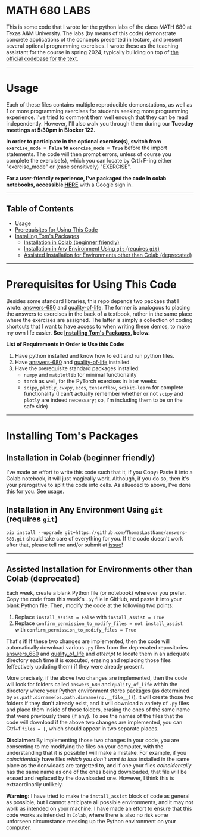 # MATH 680 LABS
This is some code that I wrote for the python labs of the class MATH 680 at Texas A&amp;M University. The labs (by means of this code) demonstrate concrete applications of the concepts presented in lecture, and present several optional programming exercises. I wrote these as the teaching assistant for the course in spring 2024, typically building on top of [the official codebase for the text](https://github.com/foucart/Mathematical_Pictures_at_a_Data_Science_Exhibition).

---

# Usage
Each of these files contains multiple reproducible demonstations, as well as 1 or more programming exercises for students seeking more programming experience. I've tried to comment them well enough that they can be read independently. However, I'll also walk you through them during our **Tuesday meetings at 5:30pm in Blocker 122.**

**In order to participate in the optional exercise(s), switch from `exercise_mode = False` to `exercise_mode = True`** before the import statements. The code will then prompt errors, unless of course you complete the exercise(s), which you can locate by Crtl+F-ing either "exercise_mode" or (case sensitively) "EXERCISE".

**For a user-friendly experience, I've packaged the code in colab notebooks, accessible [HERE](https://drive.google.com/drive/folders/1rhDQxKEpeTkqFpTRY6NqJma0naKqD4Nd?usp=drive_link)**  with a Google sign in.

---

## Table of Contents

- [Usage](#usage)
-  [Prerequisites for Using This Code](#prerequisites-for-using-this-code)
-  [Installing Tom's Packages](https://github.com/ThomasLastName/labs_680/blob/main/README.md#installing-toms-packages)
   - [Installation in Colab (beginner friendly)](#installation-in-colab-beginner-friendly)
   - [Installation in Any Environment Using `git` (requires `git`)](https://github.com/ThomasLastName/labs_680/blob/main/README.md#installation-in-any-environment-using-git-requires-git)
   - [Assisted Installation for Environments other than Colab (deprecated)](#assisted-installation-for-environments-other-than-colab-deprecated)

---

# Prerequisites for Using This Code
Besides some standard libraries, this repo depends two packaes that I wrote: [answers-680](https://github.com/ThomasLastName/answers-680) and [quality-of-life](https://github.com/ThomasLastName/quality-of-life). The former is analogous to placing the answers to exercises in the back of a textbook, rather in the same place where the exercises are assigned. The latter is simply a collection of coding shortcuts that I want to have access to when writing these demos, to make my own life easier. **See [Installing Tom's Packages](https://github.com/ThomasLastName/labs_680?tab=readme-ov-file#installation), below.**

**List of Requirements in Order to Use this Code:**
1. Have python installed and know how to edit and run python files.
2. Have [answers-680](https://github.com/ThomasLastName/answers-680) and [quality-of-life](https://github.com/ThomasLastName/quality-of-life) installed.
3. Have the prerequisite standard packages installed:
    * `numpy` and `matplotlib` for minimal functionality
    * `torch` as well, for the PyTorch exercises in later weeks
    * `scipy`, `plotly`, `cvxpy`, `ecos`, `tensorflow`, `scikit-learn` for complete functionality (I can't actually remember whether or not `scipy` and `plotly` are indeed necessary; so, I'm including them to be on the safe side)

---

# Installing Tom's Packages

## Installation in Colab (beginner friendly)

I've made an effort to write this code such that it, if you Copy+Paste it into a Colab notebook, it will just magically work. Although, if you do so, then it's your prerogative to split the code into cells. As allueded to above, I've done this for you. See [usage](https://github.com/ThomasLastName/labs_680?tab=readme-ov-file#usage).


## Installation in Any Environment Using `git` (requires `git`)

`pip install --upgrade git+https://github.com/ThomasLastName/answers-680.git` should take care of everything for you. If the code doesn't work after that, please tell me and/or submit at [issue](https://github.com/ThomasLastName/labs_680/issues)!

---

## Assisted Installation for Environments other than Colab (deprecated)

Each week, create a blank Python file (or notebook) wherever you prefer. Copy the code from this week's `.py` file in GitHub, and paste it into your blank Python file. Then, modify the code at the following two points:
1. Replace `install_assist = False` with `install_assist = True`
2. Replace `confirm_permission_to_modify_files = not install_assist` with `confirm_permission_to_modify_files = True`

That's it! If these two changes are implemented, then the code will automatically download various `.py` files from the deprecated repositories [answers_680](https://github.com/ThomasLastName/answers_680) and [quality_of_life](https://github.com/ThomasLastName/quality_of_life) and _attempt_ to locate them in an adequate directory each time it is executed, erasing and replacing those files (effectively updating them) if they were already present.

More precisely, if the above two changes are implemented, then the code will look for folders called `answers_680` and `quality_of_life` within the directory where your Python environment stores packages (as determined by `os.path.dirname(os.path.dirname(np.__file__))`), it will create those two folders if they don't already exist, and it will download a variety of `.py` files and place them inside of those folders, erasing the ones of the same name that were previously there (if any).  To see the names of the files that the code will download if the above two changes are implemented, you can Ctrl+f `files = [`, which should appear in two separate places.

**Disclaimer:** By implementing those two changes in your code, you are consenting to me modifying the files on your computer, with the understanding that it is possible I will make a mistake. For example, if you _coincidentally_ have files _which you don't want to lose_ installed in the same place as the donwloads are targetted to, and if one your files _coincidentally_ has the same name as one of the ones being downloaded, that file will be erased and replaced by the downloaded one. However, I think this is extraordinarily unlikely.

**Warning:** I have tried to make the `install_assist` block of code as general as possible, but I cannot anticipate all possible environments, and it may not work as intended on your machine. I have made an effort to ensure that this code works as intended in `Colab`, where there is also no risk some unforseen circumstance messing up the Python environment on your computer.
